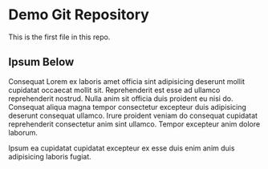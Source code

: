 # Demo Git Repository

This is the first file in this repo.

## Ipsum Below

Consequat Lorem ex laboris amet officia sint adipisicing deserunt mollit cupidatat occaecat mollit sit. Reprehenderit est esse ad ullamco reprehenderit nostrud. Nulla anim sit officia duis proident eu nisi do. Consequat aliqua magna tempor consectetur excepteur duis adipisicing deserunt consequat ullamco. Irure proident veniam do consequat cupidatat reprehenderit consectetur anim sint ullamco. Tempor excepteur anim dolore laborum.

Ipsum ea cupidatat cupidatat excepteur ex esse duis enim anim duis adipisicing laboris fugiat.


